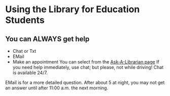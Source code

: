 # Using the Library for Education Students
## You can **ALWAYS** get help
- Chat or Txt
- EMail
- Make an appointment
You can select from the [Ask-A-Librarian page](https://library.wayne.edu/services/ask-a-librarian/)
If you need help immediately, use chat; but please, not while driving! Chat is available 24/7.

EMail is for a more detailed question.  After about 5 at night, you may not get an answer until after 11:00 a.m. the next morning.